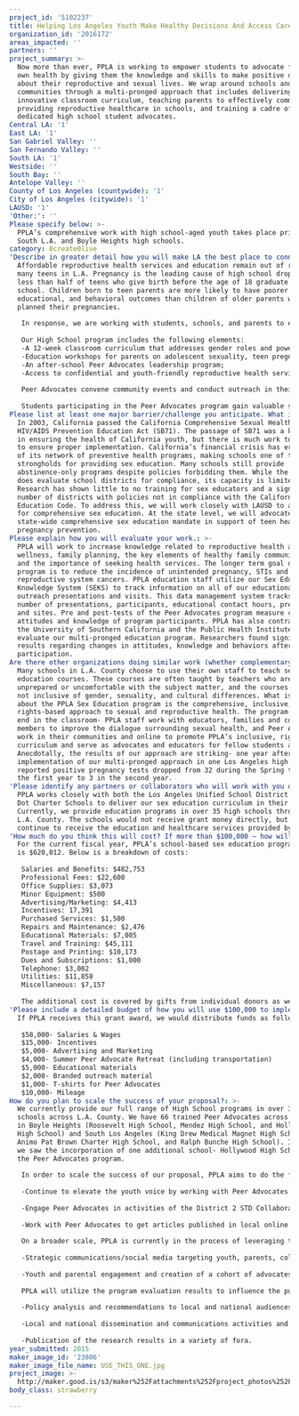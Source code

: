 ```yaml
---
project_id: '5102237'
title: Helping Los Angeles Youth Make Healthy Decisions And Access Care
organization_id: '2016172'
areas_impacted: ''
partners: ''
project_summary: >-
  Now more than ever, PPLA is working to empower students to advocate for their
  own health by giving them the knowledge and skills to make positive decisions
  about their reproductive and sexual lives. We wrap around schools and
  communities through a multi-pronged approach that includes delivering an
  innovative classroom curriculum, teaching parents to effectively communicate,
  providing reproductive healthcare in schools, and training a cadre of
  dedicated high school student advocates.
Central LA: '1'
East LA: '1'
San Gabriel Valley: ''
San Fernando Valley: ''
South LA: '1'
Westside: ''
South Bay: ''
Antelope Valley: ''
County of Los Angeles (countywide): '1'
City of Los Angeles (citywide): '1'
LAUSD: '1'
'Other:': ''
Please specify below: >-
  PPLA’s comprehensive work with high school-aged youth takes place primarily in
  South L.A. and Boyle Heights high schools.
category: 0create0live
'Describe in greater detail how you will make LA the best place to connect:': >-
  Affordable reproductive health services and education remain out of reach for
  many teens in L.A. Pregnancy is the leading cause of high school dropout, and
  less than half of teens who give birth before the age of 18 graduate high
  school. Children born to teen parents are more likely to have poorer health,
  educational, and behavioral outcomes than children of older parents who
  planned their pregnancies. 
   
   In response, we are working with students, schools, and parents to ensure that the environment surrounding youth is supportive of healthy behaviors and choices. Our approach reduces rates of teen pregnancy, STIs, and reproductive system cancers while building a generation of confident and competent youth who are able to engage in conversations about consent, sexuality and gender, healthy relationships, and safe sex.
   
   Our High School program includes the following elements:
   -A 12-week classroom curriculum that addresses gender roles and power dynamics in relationships and emphasizes sexual rights, in addition to including content on anatomy, pregnancy, STIs, and contraception;
   -Education workshops for parents on adolescent sexuality, teen pregnancy, STIs, healthy relationships, values, and parent-teen communication;
   -An after-school Peer Advocates leadership program;
   -Access to confidential and youth-friendly reproductive health services on school campuses. 
   
   Peer Advocates convene community events and conduct outreach in their schools through classroom presentations, lunch tabling, after-school outreach activities and community events. They have also harnessed the power of social media by creating original content designed to engage youth outside the classroom, including a Tumblr page called Keep It Real, Keep it 100 and videos on topics such as LGBT inclusivity, talking to your partner about getting tested, and the services available to youth at PPLA health clinics. As more youth turn to the internet to answer their questions about sexual and reproductive health, PPLA aims to provide accurate, inclusive, and culturally competent educational materials that appeal to teens.
   
   Students participating in the Peer Advocates program gain valuable skills that translate into their personal and professional lives- they are trained to be leaders, communicators, activists, educators, innovators, and critical thinkers. Many of the Peer Advocates go on to continue their advocacy work in college and beyond.
Please list at least one major barrier/challenge you anticipate. What is your strategy for overcoming these obstacles?: >-
  In 2003, California passed the California Comprehensive Sexual Health and
  HIV/AIDS Prevention Education Act (SB71). The passage of SB71 was a key step
  in ensuring the health of California youth, but there is much work to be done
  to ensure proper implementation. California’s financial crisis has eroded much
  of its network of preventive health programs, making schools one of the last
  strongholds for providing sex education. Many schools still provide
  abstinence-only programs despite policies forbidding them. While the state
  does evaluate school districts for compliance, its capacity is limited.
  Research has shown little to no training for sex educators and a significant
  number of districts with policies not in compliance with the California
  Education Code. To address this, we will work closely with LAUSD to advocate
  for comprehensive sex education. At the state level, we will advocate for a
  state-wide comprehensive sex education mandate in support of teen health and
  pregnancy prevention.
Please explain how you will evaluate your work.: >-
  PPLA will work to increase knowledge related to reproductive health and
  wellness, family planning, the key elements of healthy family communication
  and the importance of seeking health services. The longer term goal of our
  program is to reduce the incidence of unintended pregnancy, STIs and
  reproductive system cancers. PPLA education staff utilize our Sex Education
  Knowledge System (SEKS) to track information on all of our educational and
  outreach presentations and visits. This data management system tracks the
  number of presentations, participants, educational contact hours, presenters,
  and sites. Pre and post-tests of the Peer Advocates program measure changes in
  attitudes and knowledge of program participants. PPLA has also contracted with
  the University of Southern California and the Public Health Institute to
  evaluate our multi-pronged education program. Researchers found significant
  results regarding changes in attitudes, knowledge and behaviors after program
  participation.
Are there other organizations doing similar work (whether complementary or competitive)? What is unique about your proposed approach?: >-
  Many schools in L.A. County choose to use their own staff to teach sex
  education courses. These courses are often taught by teachers who are
  unprepared or uncomfortable with the subject matter, and the courses are often
  not inclusive of gender, sexuality, and cultural differences. What is unique
  about the PPLA Sex Education program is the comprehensive, inclusive,
  rights-based approach to sexual and reproductive health. The program does not
  end in the classroom- PPLA staff work with educators, families and community
  members to improve the dialogue surrounding sexual health, and Peer Advocates
  work in their communities and online to promote PPLA’s inclusive, rights-based
  curriculum and serve as advocates and educators for fellow students and youth.
  Anecdotally, the results of our approach are striking- one year after the
  implementation of our multi-pronged approach in one Los Angeles high school,
  reported positive pregnancy tests dropped from 32 during the Spring term in
  the first year to 3 in the second year.
'Please identify any partners or collaborators who will work with you on this project. How much of the $100,000 grant award will each partner receive?': >-
  PPLA works closely with both the Los Angeles Unified School District and Green
  Dot Charter Schools to deliver our sex education curriculum in their schools.
  Currently, we provide education programs in over 35 high schools throughout
  L.A. County. The schools would not receive grant money directly, but would
  continue to receive the education and healthcare services provided by PPLA.
'How much do you think this will cost? If more than $100,000 – how will you cover the additional costs?': >-
  For the current fiscal year, PPLA’s school-based sex education program budget
  is $620,012. Below is a breakdown of costs:
   
   Salaries and Benefits: $482,753
   Professional Fees: $22,600
   Office Supplies: $3,073
   Minor Equipment: $500
   Advertising/Marketing: $4,413
   Incentives: 17,391
   Purchased Services: $1,500
   Repairs and Maintenance: $2,476
   Educational Materials: $7,005
   Travel and Training: $45,111
   Postage and Printing: $10,173
   Dues and Subscriptions: $1,000
   Telephone: $3,002
   Utilities: $11,858
   Miscellaneous: $7,157
   
   The additional cost is covered by gifts from individual donors as well as grants from foundation partners. Current grantors for our school-based sexual education programs include the Ford Foundation, the California Endowment, and the S. Mark Taper Foundation, among others.
'Please include a detailed budget of how you will use $100,000 to implement this project.': |-
  If PPLA receives this grant award, we would distribute funds as follows:
   
   $58,000- Salaries & Wages
   $15,000- Incentives
   $5,000- Advertising and Marketing
   $4,000- Summer Peer Advocate Retreat (including transportation)
   $5,000- Educational materials
   $2,000- Branded outreach material
   $1,000- T-shirts for Peer Advocates
   $10,000- Mileage
How do you plan to scale the success of your proposal?: >-
  We currently provide our full range of High School programs in over 30 high
  schools across L.A. County. We have 66 trained Peer Advocates across 6 schools
  in Boyle Heights (Roosevelt High School, Mendez High School, and Hollywood
  High School) and South Los Angeles (King Drew Medical Magnet High School,
  Animo Pat Brown Charter High School, and Ralph Bunche High School). In 2015,
  we saw the incorporation of one additional school- Hollywood High School- to
  the Peer Advocates program.
   
   In order to scale the success of our proposal, PPLA aims to do the following:
   
   -Continue to elevate the youth voice by working with Peer Advocates to create and disseminate original social media content.
   
   -Engage Peer Advocates in activities of the District 2 STD Collaborative, the Community Advisory Coalition, which aims to decrease the high rates of Gonorrhea and Chlamydia among youth of color in South Los Angeles. 
   
   -Work with Peer Advocates to get articles published in local online newspapers, such as the Boyle Heights Beat and the LA Times.
   
   On a broader scale, PPLA is currently in the process of leveraging the results of rigorous research on our sexual education programs by engaging the voice of our Peer Advocates to promote access to comprehensive, rights-based, gender aware sexuality education and services for their friends, communities and teens across the country. PPLA will strengthen the youth voice to influence and advance the public conversation around comprehensive sexuality education via: 
   
   -Strategic communications/social media targeting youth, parents, colleague agencies, school administration and other key decision makers.
   
   -Youth and parental engagement and creation of a cohort of advocates and leaders around comprehensive sexuality education. 
   
   PPLA will utilize the program evaluation results to influence the public conversation and increase policymaker support of comprehensive sexuality education via: 
   
   -Policy analysis and recommendations to local and national audiences; 
   
   -Local and national dissemination and communications activities and
    
   -Publication of the research results in a variety of fora.
year_submitted: 2015
maker_image_id: '23806'
maker_image_file_name: USE_THIS_ONE.jpg
project_image: >-
  http://maker.good.is/s3/maker%252Fattachments%252Fproject_photos%252Fimages%252F23806%252Fdisplay%252FUSE_THIS_ONE.jpg=c570x385
body_class: strawberry

---
```

